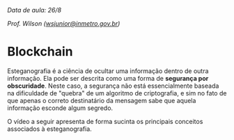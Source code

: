 *Data de aula: 26/8*

*Prof. Wilson (wsjunior@inmetro.gov.br)*

# Blockchain

Esteganografia é a ciência de ocultar uma informação dentro de outra informação. Ela pode ser descrita como uma forma de **segurança por obscuridade**. Neste caso, a segurança não está essencialmente baseada na dificuldade de "quebra" de um algoritmo de criptografia, e sim no fato de que apenas o correto destinatário da mensagem sabe que aquela informação esconde algum segredo.

O vídeo a seguir apresenta de forma sucinta os principais conceitos associados à esteganografia.
<!--stackedit_data:
eyJoaXN0b3J5IjpbNDEyMzAyNDI0XX0=
-->